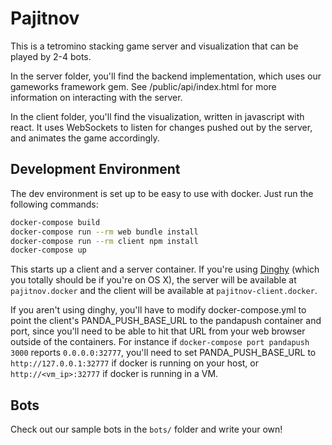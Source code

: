 # Pajitnov

This is a tetromino stacking game server and visualization that can be played
by 2-4 bots.

In the server folder, you'll find the backend implementation, which uses our
gameworks framework gem.  See /public/api/index.html for more information on
interacting with the server.

In the client folder, you'll find the visualization, written in javascript with
react.  It uses WebSockets to listen for changes pushed out by the server, and
animates the game accordingly.

## Development Environment

The dev environment is set up to be easy to use with docker. Just run the
following commands:

```bash
docker-compose build
docker-compose run --rm web bundle install
docker-compose run --rm client npm install
docker-compose up
```

This starts up a client and a server container. If you're using
[Dinghy](https://github.com/codekitchen/dinghy) (which you totally should be if
you're on OS X), the server will be available at `pajitnov.docker` and the
client will be available at `pajitnov-client.docker`.

If you aren't using dinghy, you'll have to modify docker-compose.yml to point
the client's PANDA_PUSH_BASE_URL to the pandapush container and port, since
you'll need to be able to hit that URL from your web browser outside of the
containers. For instance if `docker-compose port pandapush 3000` reports
`0.0.0.0:32777`, you'll need to set PANDA_PUSH_BASE_URL to
`http://127.0.0.1:32777` if docker is running on your host, or
`http://<vm_ip>:32777` if docker is running in a VM.

## Bots

Check out our sample bots in the `bots/` folder and write your own!

